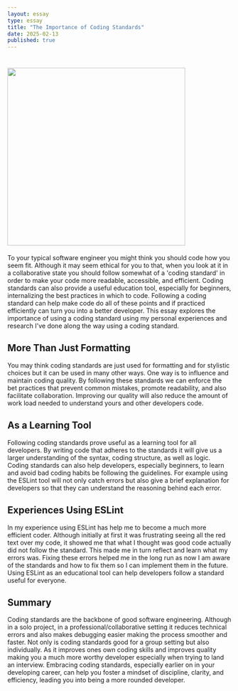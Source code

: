 ```yaml
---
layout: essay
type: essay
title: "The Importance of Coding Standards"
date: 2025-02-13
published: true
---
```


# <img width="400px" src="..img/coding-standard.jpg">

To your typical software engineer you might think you should code how you seem fit. Although it may seem ethical for you to that, when you look at it in a collaborative state you should follow somewhat of a 'coding standard' in order to make your code more readable, accessible, and efficient. Coding standards can also provide a useful education tool, especially for beginners, internalizing the best practices in which to code. Following a coding standard can help make code do all of these points and if practiced efficiently can turn you into a better developer. This essay explores the importance of using a coding standard using my personal experiences and research I've done along the way using a coding standard. 

## More Than Just Formatting

You may think coding standards are just used for formatting and for stylistic choices but it can be used in many other ways. One way is to influence and maintain coding quality. By following these standards we can enforce the bet practices that prevent common mistakes, promote readability, and also facilitate collaboration. Improving our quality will also reduce the amount of work load needed to understand yours and other developers code. 

## As a Learning Tool

Following coding standards prove useful as a learning tool for all developers. By writing code that adheres to the standards it will give us a larger understanding of the syntax, coding structure, as well as logic. Coding standards can also help developers, especially beginners, to learn and avoid bad coding habits be following the guidelines. For example using the ESLint tool will not only catch errors but also give a brief explanation for developers so that they can understand the reasoning behind each error. 

## Experiences Using ESLint

In my experience using ESLint has help me to become a much more efficient coder. Although initially at first it was frustrating seeing all the red text over my code, it showed me that what I thought was good code actually did not follow the standard. This made me in turn reflect and learn what my errors was. Fixing these errors helped me in the long run as now I am aware of the standards and how to fix them so I can implement them in the future. Using ESLint as an educational tool can help developers follow a standard useful for everyone.

## Summary

Coding standards are the backbone of good software engineering. Although in a solo project, in a professional/collaborative setting it reduces technical errors and also makes debugging easier making the process smoother and faster. Not only is coding standards good for a group setting but also individually. As it improves ones own coding skills and improves quality making you a much more worthy developer especially when trying to land an interview. Embracing coding standards, especially earlier on in your developing career, can help you foster a mindset of discipline, clarity, and efficiency, leading you into being a more rounded developer. 
